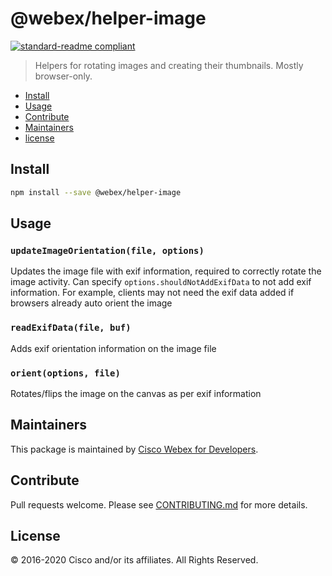 # @webex/helper-image

[![standard-readme compliant](https://img.shields.io/badge/readme%20style-standard-brightgreen.svg?style=flat-square)](https://github.com/RichardLitt/standard-readme)

> Helpers for rotating images and creating their thumbnails. Mostly browser-only.

- [Install](#install)
- [Usage](#usage)
- [Contribute](#contribute)
- [Maintainers](#maintainers)
- [license](#license)

## Install

```bash
npm install --save @webex/helper-image
```

## Usage

### `updateImageOrientation(file, options)`

Updates the image file with exif information, required to correctly rotate the image activity. Can specify `options.shouldNotAddExifData` to not add exif information. For example, clients may not need the exif data added if browsers already auto orient the image

### `readExifData(file, buf)`

Adds exif orientation information on the image file

### `orient(options, file)`

Rotates/flips the image on the canvas as per exif information

## Maintainers

This package is maintained by [Cisco Webex for Developers](https://developer.webex.com/).

## Contribute

Pull requests welcome. Please see [CONTRIBUTING.md](https://github.com/webex/webex-js-sdk/blob/master/CONTRIBUTING.md) for more details.

## License

© 2016-2020 Cisco and/or its affiliates. All Rights Reserved.
